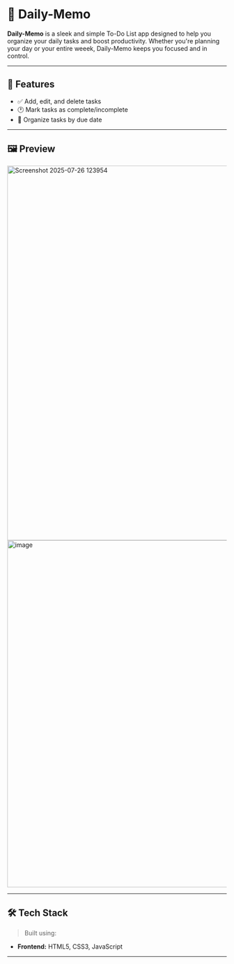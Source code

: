 # 📝 Daily-Memo

**Daily-Memo** is a sleek and simple To-Do List app designed to help you organize your daily tasks and boost productivity. Whether you're planning your day or your entire weeek, Daily-Memo keeps you focused and in control.

---

## 🚀 Features

- ✅ Add, edit, and delete tasks
- 🕐 Mark tasks as complete/incomplete
- 📆 Organize tasks by due date

---

## 🖼️ Preview

<img width="1919" height="858" alt="Screenshot 2025-07-26 123954" src="https://github.com/user-attachments/assets/b35bf68f-a086-4d20-808c-027929900776" />

<img width="1915" height="795" alt="image" src="https://github.com/user-attachments/assets/7aa50fed-83aa-4f17-abe7-ed13147f8d7a" />


---

## 🛠️ Tech Stack

> Built using:

- **Frontend:** HTML5, CSS3, JavaScript
  
---
